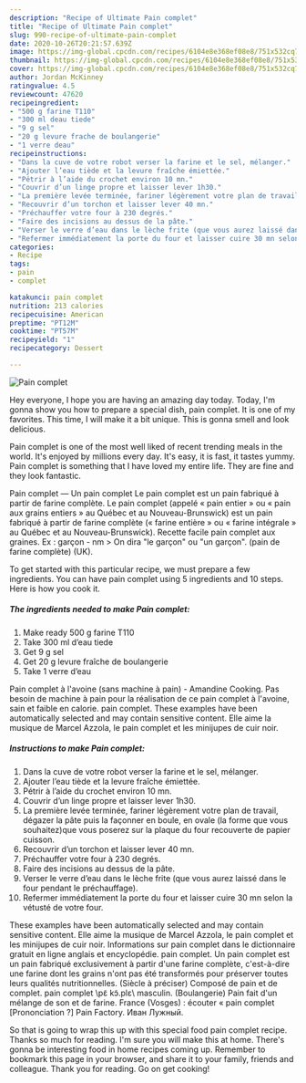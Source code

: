 ```yaml
---
description: "Recipe of Ultimate Pain complet"
title: "Recipe of Ultimate Pain complet"
slug: 990-recipe-of-ultimate-pain-complet
date: 2020-10-26T20:21:57.639Z
image: https://img-global.cpcdn.com/recipes/6104e8e368ef08e8/751x532cq70/pain-complet-photo-principale-de-la-recette.jpg
thumbnail: https://img-global.cpcdn.com/recipes/6104e8e368ef08e8/751x532cq70/pain-complet-photo-principale-de-la-recette.jpg
cover: https://img-global.cpcdn.com/recipes/6104e8e368ef08e8/751x532cq70/pain-complet-photo-principale-de-la-recette.jpg
author: Jordan McKinney
ratingvalue: 4.5
reviewcount: 47620
recipeingredient:
- "500 g farine T110"
- "300 ml deau tiede"
- "9 g sel"
- "20 g levure frache de boulangerie"
- "1 verre deau"
recipeinstructions:
- "Dans la cuve de votre robot verser la farine et le sel, mélanger."
- "Ajouter l’eau tiède et la levure fraîche émiettée."
- "Pétrir à l’aide du crochet environ 10 mn."
- "Couvrir d’un linge propre et laisser lever 1h30."
- "La première levée terminée, fariner légèrement votre plan de travail, dégazer la pâte puis la façonner en boule, en ovale (la forme que vous souhaitez)que vous poserez sur la plaque du four recouverte de papier cuisson."
- "Recouvrir d’un torchon et laisser lever 40 mn."
- "Préchauffer votre four à 230 degrés."
- "Faire des incisions au dessus de la pâte."
- "Verser le verre d’eau dans le lèche frite (que vous aurez laissé dans le four pendant le préchauffage)."
- "Refermer immédiatement la porte du four et laisser cuire 30 mn selon la vétusté de votre four."
categories:
- Recipe
tags:
- pain
- complet

katakunci: pain complet 
nutrition: 213 calories
recipecuisine: American
preptime: "PT12M"
cooktime: "PT57M"
recipeyield: "1"
recipecategory: Dessert

---
```



![Pain complet](https://img-global.cpcdn.com/recipes/6104e8e368ef08e8/751x532cq70/pain-complet-photo-principale-de-la-recette.jpg)

Hey everyone, I hope you are having an amazing day today. Today, I'm gonna show you how to prepare a special dish, pain complet. It is one of my favorites. This time, I will make it a bit unique. This is gonna smell and look delicious.

Pain complet is one of the most well liked of recent trending meals in the world. It's enjoyed by millions every day. It's easy, it is fast, it tastes yummy. Pain complet is something that I have loved my entire life. They are fine and they look fantastic.

Pain complet — Un pain complet Le pain complet est un pain fabriqué à partir de farine complète. Le pain complet (appelé « pain entier » ou « pain aux grains entiers » au Québec et au Nouveau-Brunswick) est un pain fabriqué à partir de farine complète (« farine entière » ou « farine intégrale » au Québec et au Nouveau-Brunswick). Recette facile pain complet aux graines. Ex : garçon - nm &gt; On dira &#34;le garçon&#34; ou &#34;un garçon&#34;. (pain de farine complète) (UK).


To get started with this particular recipe, we must prepare a few ingredients. You can have pain complet using 5 ingredients and 10 steps. Here is how you cook it.

<!--inarticleads1-->

##### The ingredients needed to make Pain complet:

1. Make ready 500 g farine T110
1. Take 300 ml d’eau tiede
1. Get 9 g sel
1. Get 20 g levure fraîche de boulangerie
1. Take 1 verre d’eau


Pain complet à l&#39;avoine (sans machine à pain) - Amandine Cooking. Pas besoin de machine à pain pour la réalisation de ce pain complet à l&#39;avoine, sain et faible en calorie. pain complet. These examples have been automatically selected and may contain sensitive content. Elle aime la musique de Marcel Azzola, le pain complet et les minijupes de cuir noir. 

<!--inarticleads2-->

##### Instructions to make Pain complet:

1. Dans la cuve de votre robot verser la farine et le sel, mélanger.
1. Ajouter l’eau tiède et la levure fraîche émiettée.
1. Pétrir à l’aide du crochet environ 10 mn.
1. Couvrir d’un linge propre et laisser lever 1h30.
1. La première levée terminée, fariner légèrement votre plan de travail, dégazer la pâte puis la façonner en boule, en ovale (la forme que vous souhaitez)que vous poserez sur la plaque du four recouverte de papier cuisson.
1. Recouvrir d’un torchon et laisser lever 40 mn.
1. Préchauffer votre four à 230 degrés.
1. Faire des incisions au dessus de la pâte.
1. Verser le verre d’eau dans le lèche frite (que vous aurez laissé dans le four pendant le préchauffage).
1. Refermer immédiatement la porte du four et laisser cuire 30 mn selon la vétusté de votre four.


These examples have been automatically selected and may contain sensitive content. Elle aime la musique de Marcel Azzola, le pain complet et les minijupes de cuir noir. Informations sur pain complet dans le dictionnaire gratuit en ligne anglais et encyclopédie. pain complet. Un pain complet est un pain fabriqué exclusivement à partir d&#39;une farine complète, c&#39;est-à-dire une farine dont les grains n&#39;ont pas été transformés pour préserver toutes leurs qualités nutritionnelles. (Siècle à préciser) Composé de pain et de complet. pain complet \pɛ̃ kɔ̃.plɛ\ masculin. (Boulangerie) Pain fait d&#39;un mélange de son et de farine. France (Vosges) : écouter « pain complet [Prononciation ?] Pain Factory. Иван Лужный. 

So that is going to wrap this up with this special food pain complet recipe. Thanks so much for reading. I'm sure you will make this at home. There's gonna be interesting food in home recipes coming up. Remember to bookmark this page in your browser, and share it to your family, friends and colleague. Thank you for reading. Go on get cooking!
